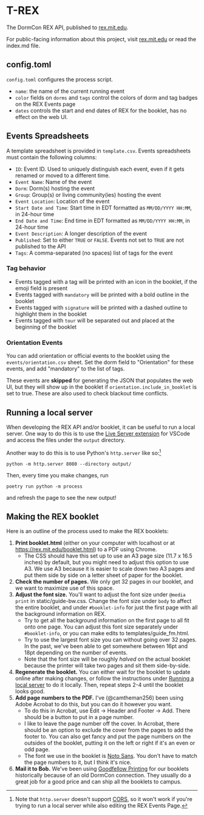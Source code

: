 # T-REX

The DormCon REX API, published to [rex.mit.edu].

For public-facing information about this project, visit [rex.mit.edu] or read
the index.md file.

[rex.mit.edu]: https://rex.mit.edu

## config.toml

`config.toml` configures the process script.

- `name`: the name of the current running event
- `color` fields on `dorms` and `tags` control the colors of dorm and tag badges
  on the REX Events page
- `dates` controls the start and end dates of REX for the booklet, has no effect
  on the web UI.

## Events Spreadsheets

A template spreadsheet is provided in `template.csv`. Events spreadsheets must
contain the following columns:

- `ID`: Event ID. Used to uniquely distinguish each event, even if it gets
  renamed or moved to a different time.
- `Event Name`: Name of the event
- `Dorm`: Dorm(s) hosting the event
- `Group`: Group(s) or living community(ies) hosting the event
- `Event Location`: Location of the event
- `Start Date and Time`: Start time in EDT formatted as `MM/DD/YYYY HH:MM`, in
  24-hour time
- `End Date and Time`: End time in EDT formatted as `MM/DD/YYYY HH:MM`, in
  24-hour time
- `Event Description`: A longer description of the event
- `Published`: Set to either `TRUE` or `FALSE`. Events not set to `TRUE` are not
  published to the API
- `Tags`: A comma-separated (no spaces) list of tags for the event

### Tag behavior

- Events tagged with a tag will be printed with an icon in the booklet, if the
  emoji field is present
- Events tagged with `mandatory` will be printed with a bold outline in the
  booklet
- Events tagged with `signature` will be printed with a dashed outline to
  highlight them in the booklet
- Events tagged with `tour` will be separated out and placed at the beginning of
  the booklet

### Orientation Events

You can add orientation or official events to the booklet using the
`events/orientation.csv` sheet. Set the dorm field to "Orientation" for these
events, and add "mandatory" to the list of tags.

These events are **skipped** for generating the JSON that populates the web UI,
but they will show up in the booklet if `orientation.include_in_booklet` is set
to true. These are also used to check blackout time conflicts.

## Running a local server

When developing the REX API and/or booklet, it can be useful to run a local
server. One way to do this is to use the
[Live Server extension](https://marketplace.visualstudio.com/items?itemName=ritwickdey.LiveServer)
for VSCode and access the files under the `output` directory.

Another way to do this is to use Python's `http.server` like so:[^cors]

```shell
python -m http.server 8080 --directory output/
```

Then, every time you make changes, run

```shell
poetry run python -m process
```

and refresh the page to see the new output!

[^cors]:
    Note that `http.server` doesn't support
    [CORS](https://en.wikipedia.org/wiki/Cross-origin_resource_sharing), so it
    won't work if you're trying to run a local server while also editing the REX
    Events Page.

## Making the REX booklet

Here is an outline of the process used to make the REX booklets:

1. **Print booklet.html** (either on your computer with localhost or at
   <https://rex.mit.edu/booklet.html>) to a PDF using Chrome.
   - The CSS should have this set up to use an A3 page size (11.7 x 16.5 inches)
     by default, but you might need to adjust this option to use A3. We use A3
     because it is easier to scale down two A3 pages and put them side by side
     on a letter sheet of paper for the booklet.
2. **Check the number of pages.** We only get 32 pages in our booklet, and we
   want to maximize use of this space.
3. **Adjust the font size.** You'll want to adjust the font size under
   `@media print` in static/guide-bw.css. Change the font size under `body` to
   affect the entire booklet, and under `#booklet-info` for just the first page
   with all the background information on REX.
   - Try to get all the background information on the first page to all fit onto
     one page. You can adjust this font size separately under `#booklet-info`,
     or you can make edits to templates/guide_fm.html.
   - Try to use the largest font size you can without going over 32 pages. In
     the past, we've been able to get somewhere between 16pt and 18pt depending
     on the number of events.
   - Note that the font size will be roughly _halved_ on the actual booklet
     because the printer will take two pages and sit them side-by-side.
4. **Regenerate the booklet.** You can either wait for the booklet to update
   online after making changes, or follow the instructions under
   [Running a local server](#running-a-local-server) to do it locally. Then,
   repeat steps 2-4 until the booklet looks good.
5. **Add page numbers to the PDF.** I've (@camtheman256) been using Adobe
   Acrobat to do this, but you can do it however you want.
   - To do this in Acrobat, use Edit &rarr; Header and Footer &rarr; Add. There
     should be a button to put in a page number.
   - I like to leave the page number off the cover. In Acrobat, there should be
     an option to exclude the cover from the pages to add the footer to. You can
     also get fancy and put the page numbers on the outsides of the booklet,
     putting it on the left or right if it's an even or odd page.
   - The font we use in the booklet is
     [Noto Sans](https://fonts.google.com/noto/specimen/Noto+Sans). You don't
     have to match the page numbers to it, but I think it's nice.
6. **Mail it to Bob.** We've been using
   [Goodfellow Printing](https://goodfellowprinting.com/) for our booklets
   historically because of an old DormCon connection. They usually do a great
   job for a good price and can ship all the booklets to campus.
